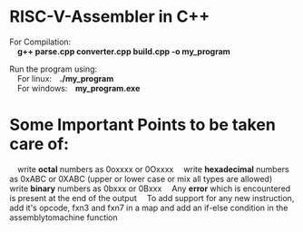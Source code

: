 # RISC-V-Assembler in C++

For Compilation:  
&emsp;**g++ parse.cpp converter.cpp build.cpp -o my_program**  

Run the program using:  
&emsp;For linux:&emsp;**./my_program**  
&emsp;For windows:&emsp;**my_program.exe**  

# Some Important Points to be taken care of: 
&emsp;write **octal** numbers as 0oxxxx or 0Oxxxx
&emsp;write **hexadecimal** numbers as 0xABC or 0XABC (upper or lower case or mix all types are allowed)
&emsp;write **binary** numbers as 0bxxx or 0Bxxx
&emsp;Any **error** which is encountered is present at the end of the output
&emsp;To add support for any new instruction, add it's opcode, fxn3 and fxn7 in a map and add an if-else condition in the assemblytomachine function
